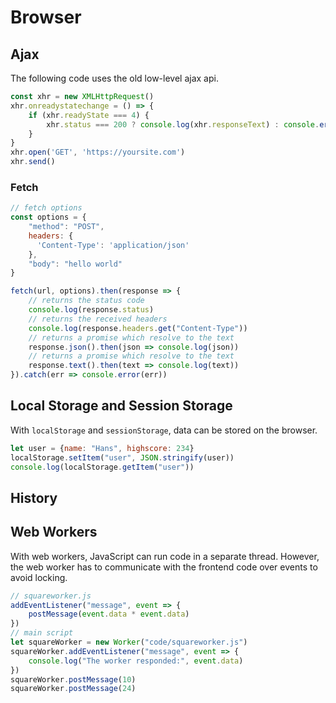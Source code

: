 # Browser

## Ajax

The following code uses the old low-level ajax api. 

```javascript
const xhr = new XMLHttpRequest()
xhr.onreadystatechange = () => {
    if (xhr.readyState === 4) {
    	xhr.status === 200 ? console.log(xhr.responseText) : console.error('error')
    }
}
xhr.open('GET', 'https://yoursite.com')
xhr.send()
```

### Fetch

```js
// fetch options
const options = {
    "method": "POST",
    headers: {
      'Content-Type': 'application/json'
    },
    "body": "hello world"
}

fetch(url, options).then(response => {
    // returns the status code
    console.log(response.status)
    // returns the received headers
    console.log(response.headers.get("Content-Type"))
    // returns a promise which resolve to the text
    response.json().then(json => console.log(json))
    // returns a promise which resolve to the text
    response.text().then(text => console.log(text))
}).catch(err => console.error(err))
```

## Local Storage and Session Storage

With `localStorage` and `sessionStorage`, data can be stored on the browser.

```javascript
let user = {name: "Hans", highscore: 234}
localStorage.setItem("user", JSON.stringify(user))
console.log(localStorage.getItem("user"))
```

## History

## Web Workers

With web workers, JavaScript can run code in a separate thread. However, the web worker has to communicate with the frontend code over events to avoid locking.

```js
// squareworker.js
addEventListener("message", event => {
	postMessage(event.data * event.data)
})
// main script
let squareWorker = new Worker("code/squareworker.js")
squareWorker.addEventListener("message", event => {
	console.log("The worker responded:", event.data)
})
squareWorker.postMessage(10)
squareWorker.postMessage(24)
```

